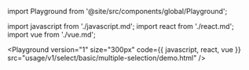 import Playground from '@site/src/components/global/Playground';

import javascript from './javascript.md';
import react from './react.md';
import vue from './vue.md';

<Playground
  version="1"
  size="300px"
  code={{ javascript, react, vue }}
  src="usage/v1/select/basic/multiple-selection/demo.html"
/>
